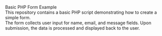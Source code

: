 Basic PHP Form Example <br>
This repository contains a basic PHP script demonstrating how to create a simple form.
<br>The form collects user input for name, email, and message fields. Upon submission, the data is processed and displayed back to the user.
